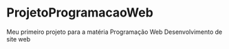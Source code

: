 # ProjetoProgramacaoWeb

Meu primeiro projeto para a matéria Programação Web 
Desenvolvimento de site web

